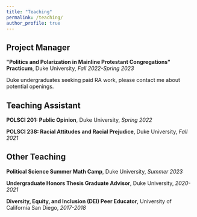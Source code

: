 ```yaml
---
title: "Teaching"
permalink: /teaching/
author_profile: true
---
```


## Project Manager

**"Politics and Polarization in Mainline Protestant Congregations" Practicum**, Duke University, *Fall 2022-Spring 2023*

Duke undergraduates seeking paid RA work, please contact me about potential openings. 

## Teaching Assistant

**POLSCI 201: Public Opinion**, Duke University, *Spring 2022*

**POLSCI 238: Racial Attitudes and Racial Prejudice**, Duke University, *Fall 2021*

## Other Teaching 

**Political Science Summer Math Camp**, Duke University, *Summer 2023*

**Undergraduate Honors Thesis Graduate Advisor**, Duke University, *2020-2021*

**Diversity, Equity, and Inclusion (DEI) Peer Educator**, University of California San Diego, *2017-2018*
